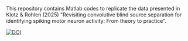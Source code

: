 This repository contains Matlab codes to replicate the data presented in Klotz & Rohlen (2025) "Revisiting convolutive blind source separation for identifying spiking motor neuron activity: From theory to practice". 


[![DOI](https://zenodo.org/badge/DOI/10.5281/zenodo.14824963.svg)](https://doi.org/10.5281/zenodo.14824963)


